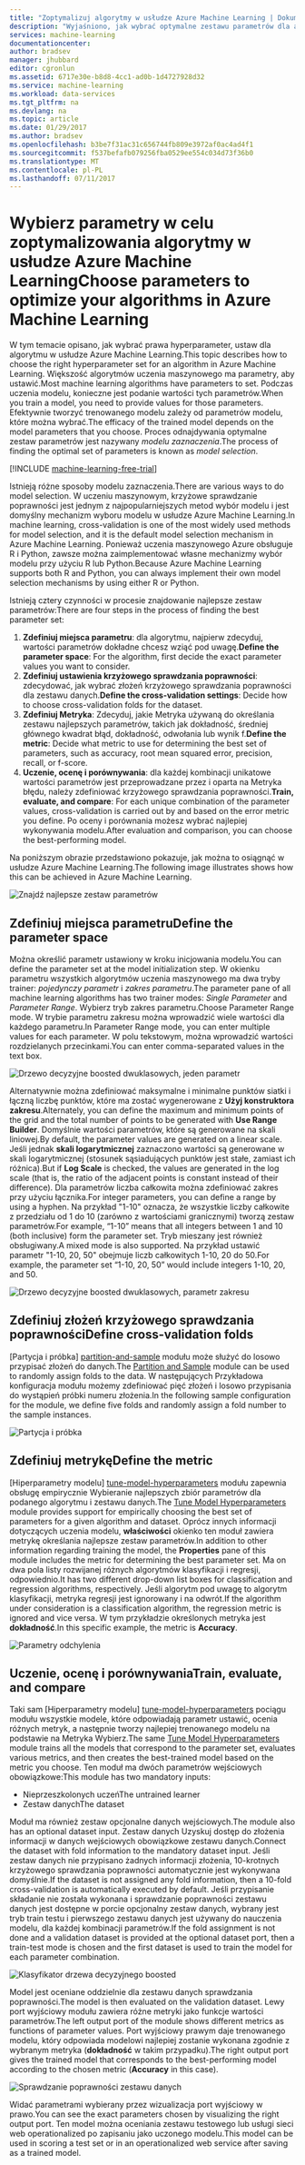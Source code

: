 ```yaml
---
title: "Zoptymalizuj algorytmy w usłudze Azure Machine Learning | Dokumentacja firmy Microsoft"
description: "Wyjaśniono, jak wybrać optymalne zestawu parametrów dla algorytmu w usłudze Azure Machine Learning."
services: machine-learning
documentationcenter: 
author: bradsev
manager: jhubbard
editor: cgronlun
ms.assetid: 6717e30e-b8d8-4cc1-ad0b-1d4727928d32
ms.service: machine-learning
ms.workload: data-services
ms.tgt_pltfrm: na
ms.devlang: na
ms.topic: article
ms.date: 01/29/2017
ms.author: bradsev
ms.openlocfilehash: b3be7f31ac31c656744fb809e3972af0ac4ad4f1
ms.sourcegitcommit: f537befafb079256fba0529ee554c034d73f36b0
ms.translationtype: MT
ms.contentlocale: pl-PL
ms.lasthandoff: 07/11/2017
---
```

# <a name="choose-parameters-to-optimize-your-algorithms-in-azure-machine-learning"></a><span data-ttu-id="09109-103">Wybierz parametry w celu zoptymalizowania algorytmy w usłudze Azure Machine Learning</span><span class="sxs-lookup"><span data-stu-id="09109-103">Choose parameters to optimize your algorithms in Azure Machine Learning</span></span>
<span data-ttu-id="09109-104">W tym temacie opisano, jak wybrać prawa hyperparameter, ustaw dla algorytmu w usłudze Azure Machine Learning.</span><span class="sxs-lookup"><span data-stu-id="09109-104">This topic describes how to choose the right hyperparameter set for an algorithm in Azure Machine Learning.</span></span> <span data-ttu-id="09109-105">Większość algorytmów uczenia maszynowego ma parametry, aby ustawić.</span><span class="sxs-lookup"><span data-stu-id="09109-105">Most machine learning algorithms have parameters to set.</span></span> <span data-ttu-id="09109-106">Podczas uczenia modelu, konieczne jest podanie wartości tych parametrów.</span><span class="sxs-lookup"><span data-stu-id="09109-106">When you train a model, you need to provide values for those parameters.</span></span> <span data-ttu-id="09109-107">Efektywnie tworzyć trenowanego modelu zależy od parametrów modelu, które można wybrać.</span><span class="sxs-lookup"><span data-stu-id="09109-107">The efficacy of the trained model depends on the model parameters that you choose.</span></span> <span data-ttu-id="09109-108">Proces odnajdywania optymalne zestaw parametrów jest nazywany *modelu zaznaczenia*.</span><span class="sxs-lookup"><span data-stu-id="09109-108">The process of finding the optimal set of parameters is known as *model selection*.</span></span>

[!INCLUDE [machine-learning-free-trial](../../includes/machine-learning-free-trial.md)]

<span data-ttu-id="09109-109">Istnieją różne sposoby modelu zaznaczenia.</span><span class="sxs-lookup"><span data-stu-id="09109-109">There are various ways to do model selection.</span></span> <span data-ttu-id="09109-110">W uczeniu maszynowym, krzyżowe sprawdzanie poprawności jest jednym z najpopularniejszych metod wybór modelu i jest domyślny mechanizm wyboru modelu w usłudze Azure Machine Learning.</span><span class="sxs-lookup"><span data-stu-id="09109-110">In machine learning, cross-validation is one of the most widely used methods for model selection, and it is the default model selection mechanism in Azure Machine Learning.</span></span> <span data-ttu-id="09109-111">Ponieważ uczenia maszynowego Azure obsługuje R i Python, zawsze można zaimplementować własne mechanizmy wybór modelu przy użyciu R lub Python.</span><span class="sxs-lookup"><span data-stu-id="09109-111">Because Azure Machine Learning supports both R and Python, you can always implement their own model selection mechanisms by using either R or Python.</span></span>

<span data-ttu-id="09109-112">Istnieją cztery czynności w procesie znajdowanie najlepsze zestaw parametrów:</span><span class="sxs-lookup"><span data-stu-id="09109-112">There are four steps in the process of finding the best parameter set:</span></span>

1. <span data-ttu-id="09109-113">**Zdefiniuj miejsca parametru**: dla algorytmu, najpierw zdecyduj, wartości parametrów dokładne chcesz wziąć pod uwagę.</span><span class="sxs-lookup"><span data-stu-id="09109-113">**Define the parameter space**: For the algorithm, first decide the exact parameter values you want to consider.</span></span>
2. <span data-ttu-id="09109-114">**Zdefiniuj ustawienia krzyżowego sprawdzania poprawności**: zdecydować, jak wybrać złożeń krzyżowego sprawdzania poprawności dla zestawu danych.</span><span class="sxs-lookup"><span data-stu-id="09109-114">**Define the cross-validation settings**: Decide how to choose cross-validation folds for the dataset.</span></span>
3. <span data-ttu-id="09109-115">**Zdefiniuj Metryka**: Zdecyduj, jakie Metryka używaną do określania zestawu najlepszych parametrów, takich jak dokładność, średniej głównego kwadrat błąd, dokładność, odwołania lub wynik f.</span><span class="sxs-lookup"><span data-stu-id="09109-115">**Define the metric**: Decide what metric to use for determining the best set of parameters, such as accuracy, root mean squared error, precision, recall, or f-score.</span></span>
4. <span data-ttu-id="09109-116">**Uczenie, ocenę i porównywania**: dla każdej kombinacji unikatowe wartości parametrów jest przeprowadzane przez i oparta na Metryka błędu, należy zdefiniować krzyżowego sprawdzania poprawności.</span><span class="sxs-lookup"><span data-stu-id="09109-116">**Train, evaluate, and compare**: For each unique combination of the parameter values, cross-validation is carried out by and based on the error metric you define.</span></span> <span data-ttu-id="09109-117">Po oceny i porównania możesz wybrać najlepiej wykonywania modelu.</span><span class="sxs-lookup"><span data-stu-id="09109-117">After evaluation and comparison, you can choose the best-performing model.</span></span>

<span data-ttu-id="09109-118">Na poniższym obrazie przedstawiono pokazuje, jak można to osiągnąć w usłudze Azure Machine Learning.</span><span class="sxs-lookup"><span data-stu-id="09109-118">The following image illustrates shows how this can be achieved in Azure Machine Learning.</span></span>

![Znajdź najlepsze zestaw parametrów](./media/machine-learning-algorithm-parameters-optimize/fig1.png)

## <a name="define-the-parameter-space"></a><span data-ttu-id="09109-120">Zdefiniuj miejsca parametru</span><span class="sxs-lookup"><span data-stu-id="09109-120">Define the parameter space</span></span>
<span data-ttu-id="09109-121">Można określić parametr ustawiony w kroku inicjowania modelu.</span><span class="sxs-lookup"><span data-stu-id="09109-121">You can define the parameter set at the model initialization step.</span></span> <span data-ttu-id="09109-122">W okienku parametru wszystkich algorytmów uczenia maszynowego ma dwa tryby trainer: *pojedynczy parametr* i *zakres parametru*.</span><span class="sxs-lookup"><span data-stu-id="09109-122">The parameter pane of all machine learning algorithms has two trainer modes: *Single Parameter* and *Parameter Range*.</span></span> <span data-ttu-id="09109-123">Wybierz tryb zakres parametru.</span><span class="sxs-lookup"><span data-stu-id="09109-123">Choose Parameter Range mode.</span></span> <span data-ttu-id="09109-124">W trybie parametru zakresu można wprowadzić wiele wartości dla każdego parametru.</span><span class="sxs-lookup"><span data-stu-id="09109-124">In Parameter Range mode, you can enter multiple values for each parameter.</span></span> <span data-ttu-id="09109-125">W polu tekstowym, można wprowadzić wartości rozdzielanych przecinkami.</span><span class="sxs-lookup"><span data-stu-id="09109-125">You can enter comma-separated values in the text box.</span></span>

![Drzewo decyzyjne boosted dwuklasowych, jeden parametr](./media/machine-learning-algorithm-parameters-optimize/fig2.png)

 <span data-ttu-id="09109-127">Alternatywnie można zdefiniować maksymalne i minimalne punktów siatki i łączną liczbę punktów, które ma zostać wygenerowane z **Użyj konstruktora zakresu**.</span><span class="sxs-lookup"><span data-stu-id="09109-127">Alternately, you can define the maximum and minimum points of the grid and the total number of points to be generated with **Use Range Builder**.</span></span> <span data-ttu-id="09109-128">Domyślnie wartości parametrów, które są generowane na skali liniowej.</span><span class="sxs-lookup"><span data-stu-id="09109-128">By default, the parameter values are generated on a linear scale.</span></span> <span data-ttu-id="09109-129">Jeśli jednak **skali logarytmicznej** zaznaczono wartości są generowane w skali logarytmicznej (stosunek sąsiadujących punktów jest stałe, zamiast ich różnica).</span><span class="sxs-lookup"><span data-stu-id="09109-129">But if **Log Scale** is checked, the values are generated in the log scale (that is, the ratio of the adjacent points is constant instead of their difference).</span></span> <span data-ttu-id="09109-130">Dla parametrów liczba całkowita można zdefiniować zakres przy użyciu łącznika.</span><span class="sxs-lookup"><span data-stu-id="09109-130">For integer parameters, you can define a range by using a hyphen.</span></span> <span data-ttu-id="09109-131">Na przykład "1-10" oznacza, że wszystkie liczby całkowite z przedziału od 1 do 10 (zarówno z wartościami granicznymi) tworzą zestaw parametrów.</span><span class="sxs-lookup"><span data-stu-id="09109-131">For example, “1-10” means that all integers between 1 and 10 (both inclusive) form the parameter set.</span></span> <span data-ttu-id="09109-132">Tryb mieszany jest również obsługiwany.</span><span class="sxs-lookup"><span data-stu-id="09109-132">A mixed mode is also supported.</span></span> <span data-ttu-id="09109-133">Na przykład ustawić parametr "1-10, 20, 50" obejmuje liczb całkowitych 1-10, 20 do 50.</span><span class="sxs-lookup"><span data-stu-id="09109-133">For example, the parameter set “1-10, 20, 50” would include integers 1-10, 20, and 50.</span></span>

![Drzewo decyzyjne boosted dwuklasowych, parametr zakresu](./media/machine-learning-algorithm-parameters-optimize/fig3.png)

## <a name="define-cross-validation-folds"></a><span data-ttu-id="09109-135">Zdefiniuj złożeń krzyżowego sprawdzania poprawności</span><span class="sxs-lookup"><span data-stu-id="09109-135">Define cross-validation folds</span></span>
<span data-ttu-id="09109-136">[Partycja i próbka] [ partition-and-sample] modułu może służyć do losowo przypisać złożeń do danych.</span><span class="sxs-lookup"><span data-stu-id="09109-136">The [Partition and Sample][partition-and-sample] module can be used to randomly assign folds to the data.</span></span> <span data-ttu-id="09109-137">W następujących Przykładowa konfiguracja modułu możemy zdefiniować pięć złożeń i losowo przypisania do wystąpień próbki numeru złożenia.</span><span class="sxs-lookup"><span data-stu-id="09109-137">In the following sample configuration for the module, we define five folds and randomly assign a fold number to the sample instances.</span></span>

![Partycja i próbka](./media/machine-learning-algorithm-parameters-optimize/fig4.png)

## <a name="define-the-metric"></a><span data-ttu-id="09109-139">Zdefiniuj metrykę</span><span class="sxs-lookup"><span data-stu-id="09109-139">Define the metric</span></span>
<span data-ttu-id="09109-140">[Hiperparametry modelu] [ tune-model-hyperparameters] modułu zapewnia obsługę empirycznie Wybieranie najlepszych zbiór parametrów dla podanego algorytmu i zestawu danych.</span><span class="sxs-lookup"><span data-stu-id="09109-140">The [Tune Model Hyperparameters][tune-model-hyperparameters] module provides support for empirically choosing the best set of parameters for a given algorithm and dataset.</span></span> <span data-ttu-id="09109-141">Oprócz innych informacji dotyczących uczenia modelu, **właściwości** okienko ten moduł zawiera metrykę określania najlepsze zestaw parametrów.</span><span class="sxs-lookup"><span data-stu-id="09109-141">In addition to other information regarding training the model, the **Properties** pane of this module includes the metric for determining the best parameter set.</span></span> <span data-ttu-id="09109-142">Ma on dwa pola listy rozwijanej różnych algorytmów klasyfikacji i regresji, odpowiednio.</span><span class="sxs-lookup"><span data-stu-id="09109-142">It has two different drop-down list boxes for classification and regression algorithms, respectively.</span></span> <span data-ttu-id="09109-143">Jeśli algorytm pod uwagę to algorytm klasyfikacji, metryka regresji jest ignorowany i na odwrót.</span><span class="sxs-lookup"><span data-stu-id="09109-143">If the algorithm under consideration is a classification algorithm, the regression metric is ignored and vice versa.</span></span> <span data-ttu-id="09109-144">W tym przykładzie określonych metryka jest **dokładność**.</span><span class="sxs-lookup"><span data-stu-id="09109-144">In this specific example, the metric is **Accuracy**.</span></span>   

![Parametry odchylenia](./media/machine-learning-algorithm-parameters-optimize/fig5.png)

## <a name="train-evaluate-and-compare"></a><span data-ttu-id="09109-146">Uczenie, ocenę i porównywania</span><span class="sxs-lookup"><span data-stu-id="09109-146">Train, evaluate, and compare</span></span>
<span data-ttu-id="09109-147">Taki sam [Hiperparametry modelu] [ tune-model-hyperparameters] pociągu modułu wszystkie modele, które odpowiadają parametr ustawić, ocenia różnych metryk, a następnie tworzy najlepiej trenowanego modelu na podstawie na Metryka Wybierz.</span><span class="sxs-lookup"><span data-stu-id="09109-147">The same [Tune Model Hyperparameters][tune-model-hyperparameters] module trains all the models that correspond to the parameter set, evaluates various metrics, and then creates the best-trained model based on the metric you choose.</span></span> <span data-ttu-id="09109-148">Ten moduł ma dwóch parametrów wejściowych obowiązkowe:</span><span class="sxs-lookup"><span data-stu-id="09109-148">This module has two mandatory inputs:</span></span>

* <span data-ttu-id="09109-149">Nieprzeszkolonych uczeń</span><span class="sxs-lookup"><span data-stu-id="09109-149">The untrained learner</span></span>
* <span data-ttu-id="09109-150">Zestaw danych</span><span class="sxs-lookup"><span data-stu-id="09109-150">The dataset</span></span>

<span data-ttu-id="09109-151">Moduł ma również zestaw opcjonalne danych wejściowych.</span><span class="sxs-lookup"><span data-stu-id="09109-151">The module also has an optional dataset input.</span></span> <span data-ttu-id="09109-152">Zestaw danych Uzyskuj dostęp do złożenia informacji w danych wejściowych obowiązkowe zestawu danych.</span><span class="sxs-lookup"><span data-stu-id="09109-152">Connect the dataset with fold information to the mandatory dataset input.</span></span> <span data-ttu-id="09109-153">Jeśli zestaw danych nie przypisano żadnych informacji złożenia, 10-krotnych krzyżowego sprawdzania poprawności automatycznie jest wykonywana domyślnie.</span><span class="sxs-lookup"><span data-stu-id="09109-153">If the dataset is not assigned any fold information, then a 10-fold cross-validation is automatically executed by default.</span></span> <span data-ttu-id="09109-154">Jeśli przypisanie składanie nie została wykonana i sprawdzanie poprawności zestawu danych jest dostępne w porcie opcjonalny zestaw danych, wybrany jest tryb train testu i pierwszego zestawu danych jest używany do nauczenia modelu, dla każdej kombinacji parametrów.</span><span class="sxs-lookup"><span data-stu-id="09109-154">If the fold assignment is not done and a validation dataset is provided at the optional dataset port, then a train-test mode is chosen and the first dataset is used to train the model for each parameter combination.</span></span>

![Klasyfikator drzewa decyzyjnego boosted](./media/machine-learning-algorithm-parameters-optimize/fig6a.png)

<span data-ttu-id="09109-156">Model jest oceniane oddzielnie dla zestawu danych sprawdzania poprawności.</span><span class="sxs-lookup"><span data-stu-id="09109-156">The model is then evaluated on the validation dataset.</span></span> <span data-ttu-id="09109-157">Lewy port wyjściowy modułu zawiera różne metryki jako funkcje wartości parametrów.</span><span class="sxs-lookup"><span data-stu-id="09109-157">The left output port of the module shows different metrics as functions of parameter values.</span></span> <span data-ttu-id="09109-158">Port wyjściowy prawym daje trenowanego modelu, który odpowiada modelowi najlepiej zostanie wykonana zgodnie z wybranym metryka (**dokładność** w takim przypadku).</span><span class="sxs-lookup"><span data-stu-id="09109-158">The right output port gives the trained model that corresponds to the best-performing model according to the chosen metric (**Accuracy** in this case).</span></span>  

![Sprawdzanie poprawności zestawu danych](./media/machine-learning-algorithm-parameters-optimize/fig6b.png)

<span data-ttu-id="09109-160">Widać parametrami wybierany przez wizualizacja port wyjściowy w prawo.</span><span class="sxs-lookup"><span data-stu-id="09109-160">You can see the exact parameters chosen by visualizing the right output port.</span></span> <span data-ttu-id="09109-161">Ten model można oceniania zestawu testowego lub usługi sieci web operationalized po zapisaniu jako uczonego modelu.</span><span class="sxs-lookup"><span data-stu-id="09109-161">This model can be used in scoring a test set or in an operationalized web service after saving as a trained model.</span></span>

<!-- Module References -->
[partition-and-sample]: https://msdn.microsoft.com/library/azure/a8726e34-1b3e-4515-b59a-3e4a475654b8/
[tune-model-hyperparameters]: https://msdn.microsoft.com/library/azure/038d91b6-c2f2-42a1-9215-1f2c20ed1b40/
